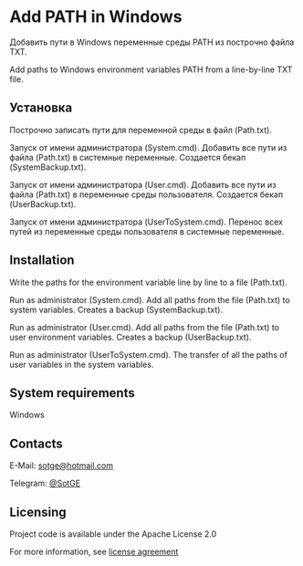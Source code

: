 Add PATH in Windows
===================
Добавить пути в Windows переменные среды PATH из построчно файла TXT.

Add paths to Windows environment variables PATH from a line-by-line TXT file.

Установка
-------------------
Построчно записать пути для переменной среды в файл (Path.txt).

Запуск от имени администратора (System.cmd).
Добавить все пути из файла (Path.txt) в системные переменные.
Создается бекап (SystemBackup.txt).

Запуск от имени администратора (User.cmd).
Добавить все пути из файла (Path.txt) в переменные среды пользователя.
Создается бекап (UserBackup.txt).

Запуск от имени администратора (UserToSystem.cmd).
Перенос всех путей из переменные среды пользователя в системные переменные.

Installation
-------------------
Write the paths for the environment variable line by line to a file (Path.txt).

Run as administrator (System.cmd).
Add all paths from the file (Path.txt) to system variables.
Creates a backup (SystemBackup.txt).

Run as administrator (User.cmd).
Add all paths from the file (Path.txt) to user environment variables.
Creates a backup (UserBackup.txt).

Run as administrator (UserToSystem.cmd).
The transfer of all the paths of user variables in the system variables.

System requirements
-------------------
Windows

Contacts
-------------------
E-Mail: sotge@hotmail.com

Telegram: [@SotGE](https://t.me/sotge)

Licensing
-------------------
Project code is available under the Apache License 2.0

For more information, see [license agreement](LICENSE)